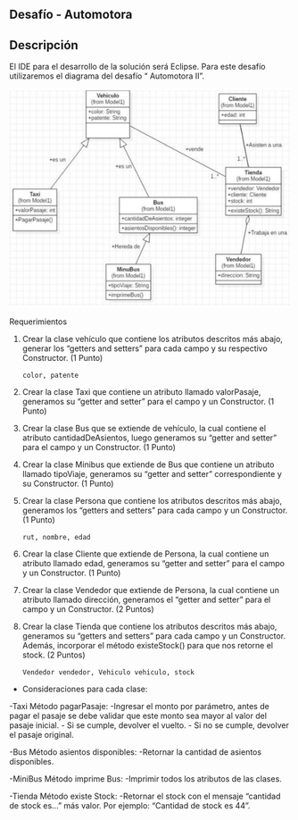 Desafío - Automotora
--

Descripción
--
El IDE para el desarrollo de la solución será Eclipse. Para este desafío utilizaremos el
diagrama del desafío “ Automotora II”.

![img.png](img.png)

Requerimientos
1. Crear la clase vehículo que contiene los atributos descritos más abajo, generar los
   “getters and setters” para cada campo y su respectivo Constructor.
   (1 Punto)

       color, patente
2. Crear la clase Taxi que contiene un atributo llamado valorPasaje, generamos su
   “getter and setter” para el campo y un Constructor.
   (1 Punto)
3. Crear la clase Bus que se extiende de vehículo, la cual contiene el atributo
   cantidadDeAsientos, luego generamos su “getter and setter” para el campo y un
   Constructor.
   (1 Punto)
4. Crear la clase Minibus que extiende de Bus que contiene un atributo llamado
   tipoViaje, generamos su “getter and setter” correspondiente y su Constructor.
   (1 Punto)
5. Crear la clase Persona que contiene los atributos descritos más abajo, generamos los
   “getters and setters” para cada campo y un Constructor.
   (1 Punto)

       rut, nombre, edad
6. Crear la clase Cliente que extiende de Persona, la cual contiene un atributo llamado
   edad, generamos su “getter and setter” para el campo y un Constructor.
   (1 Punto)
7. Crear la clase Vendedor que extiende de Persona, la cual contiene un atributo llamado
   dirección, generamos el “getter and setter” para el campo y un Constructor.
   (2 Puntos)
8. Crear la clase Tienda que contiene los atributos descritos más abajo, generamos su
   “getters and setters” para cada campo y un Constructor. Además, incorporar el
   método existeStock() para que nos retorne el stock.
   (2 Puntos)

       Vendedor vendedor, Vehiculo vehiculo, stock


- Consideraciones para cada clase:


-Taxi
    Método pagarPasaje:
        -Ingresar el monto por parámetro, antes de pagar el pasaje se debe validar
        que este monto sea mayor al valor del pasaje inicial.
        - Si se cumple, devolver el vuelto.
        - Si no se cumple, devolver el pasaje original.

-Bus
    Método asientos disponibles:
        -Retornar la cantidad de asientos disponibles.

-MiniBus 
    Método imprime Bus:
        -Imprimir todos los atributos de las clases.

-Tienda
    Método existe Stock:
        -Retornar el stock con el mensaje “cantidad de stock es...” más valor. 
        Por ejemplo: “Cantidad de stock es 44”.
